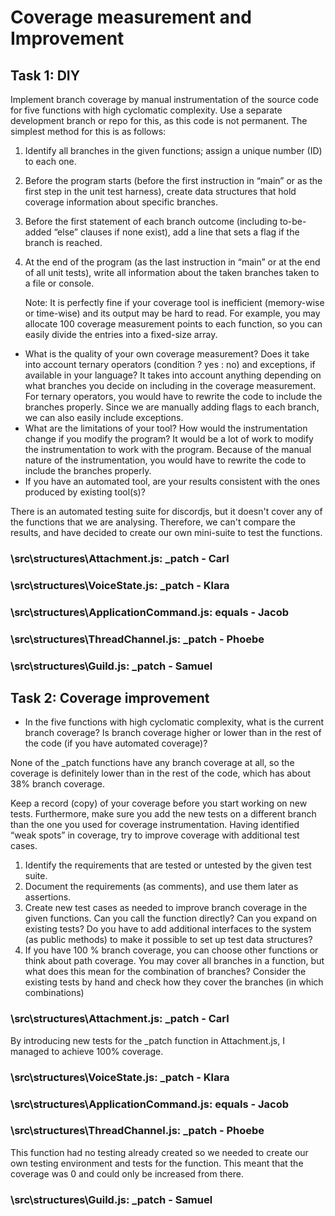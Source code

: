 # Coverage measurement and Improvement

## Task 1: DIY

Implement branch coverage by manual instrumentation of the source code for five functions
with high cyclomatic complexity. Use a separate development branch or repo for this, as this code is
not permanent. The simplest method for this is as follows:

1. Identify all branches in the given functions; assign a unique number (ID) to each one.
2. Before the program starts (before the first instruction in “main” or as the first step in the unit test
   harness), create data structures that hold coverage information about specific branches.
3. Before the first statement of each branch outcome (including to-be-added “else” clauses if none exist),
   add a line that sets a flag if the branch is reached.
4. At the end of the program (as the last instruction in “main” or at the end of all unit tests), write all
   information about the taken branches taken to a file or console.

   Note: It is perfectly fine if your coverage tool is inefficient (memory-wise or time-wise) and its output may
   be hard to read. For example, you may allocate 100 coverage measurement points to each function, so
   you can easily divide the entries into a fixed-size array.

- What is the quality of your own coverage measurement? Does it take into account ternary operators
  (condition ? yes : no) and exceptions, if available in your language?
  It takes into account anything depending on what branches you decide on including in the coverage measurement. For ternary operators, you would have to rewrite the code to include the branches properly. Since we are manually adding flags to each branch, we can also easily include exceptions.
- What are the limitations of your tool? How would the instrumentation change if you modify the
  program?
  It would be a lot of work to modify the instrumentation to work with the program. Because of the manual nature of the instrumentation, you would have to rewrite the code to include the branches properly.
- If you have an automated tool, are your results consistent with the ones produced by existing tool(s)?

There is an automated testing suite for discordjs, but it doesn't cover any of the functions that we are analysing. Therefore, we can't compare the results, and have decided to create our own mini-suite to test the functions.

### \src\structures\Attachment.js: \_patch - Carl

### \src\structures\VoiceState.js: \_patch - Klara

### \src\structures\ApplicationCommand.js: equals - Jacob

### \src\structures\ThreadChannel.js: \_patch - Phoebe

### \src\structures\Guild.js: \_patch - Samuel

## Task 2: Coverage improvement

- In the five functions with high cyclomatic complexity, what is the current branch coverage? Is branch coverage
  higher or lower than in the rest of the code (if you have automated coverage)?

None of the \_patch functions have any branch coverage at all, so the coverage is definitely lower than in the rest of the code, which has about 38% branch coverage.

Keep a record (copy) of your coverage before you start working on new tests. Furthermore, make
sure you add the new tests on a different branch than the one you used for coverage instrumentation.
Having identified “weak spots” in coverage, try to improve coverage with additional test cases.

1. Identify the requirements that are tested or untested by the given test suite.
2. Document the requirements (as comments), and use them later as assertions.
3. Create new test cases as needed to improve branch coverage in the given functions. Can you call the
   function directly? Can you expand on existing tests? Do you have to add additional interfaces to the
   system (as public methods) to make it possible to set up test data structures?
4. If you have 100 % branch coverage, you can choose other functions or think about path coverage. You
   may cover all branches in a function, but what does this mean for the combination of branches? Consider
   the existing tests by hand and check how they cover the branches (in which combinations)

### \src\structures\Attachment.js: \_patch - Carl

By introducing new tests for the \_patch function in Attachment.js,
I managed to achieve 100% coverage.

### \src\structures\VoiceState.js: \_patch - Klara

### \src\structures\ApplicationCommand.js: equals - Jacob

### \src\structures\ThreadChannel.js: \_patch - Phoebe

This function had no testing already created so we needed to create our own testing environment and tests for the function. This meant that the coverage was 0 and could only be increased from there.

### \src\structures\Guild.js: \_patch - Samuel
